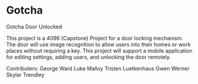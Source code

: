 # Gotcha
Gotcha Door Unlocked

This project is a 4096 (Capstone) Project for a door locking mechanism. The door will use image recognition to allow users
into their homes or work places without requiring a key. This project will support a mobile application for editing settings,
adding users, and unlocking the door remotely. 

Contributers:
George Ward
Luke Malloy
Tristen Luetkenhaus
Gwen Werner
Skylar Trendley
